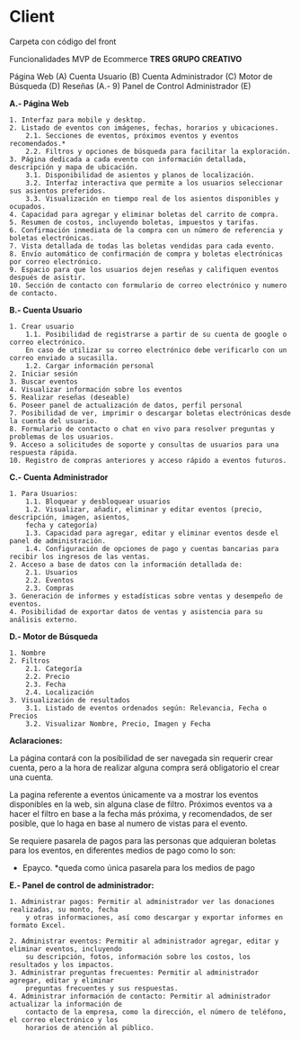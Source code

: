 # Client
Carpeta con código del front

Funcionalidades MVP de Ecommerce **TRES GRUPO CREATIVO**

Página Web (A)
Cuenta Usuario (B)
Cuenta Administrador (C)
Motor de Búsqueda (D)
Reseñas (A.- 9)
Panel de Control Administrador (E)

**A.- Página Web**

    1. Interfaz para mobile y desktop.
    2. Listado de eventos con imágenes, fechas, horarios y ubicaciones.
        2.1. Secciones de eventos, próximos eventos y eventos recomendados.*
        2.2. Filtros y opciones de búsqueda para facilitar la exploración.
    3. Página dedicada a cada evento con información detallada, descripción y mapa de ubicación.
        3.1. Disponibilidad de asientos y planos de localización.
        3.2. Interfaz interactiva que permite a los usuarios seleccionar sus asientos preferidos.
        3.3. Visualización en tiempo real de los asientos disponibles y ocupados.
    4. Capacidad para agregar y eliminar boletas del carrito de compra.
    5. Resumen de costos, incluyendo boletas, impuestos y tarifas.
    6. Confirmación inmediata de la compra con un número de referencia y boletas electrónicas.
    7. Vista detallada de todas las boletas vendidas para cada evento.
    8. Envío automático de confirmación de compra y boletas electrónicas por correo electrónico.
    9. Espacio para que los usuarios dejen reseñas y califiquen eventos después de asistir.
    10. Sección de contacto con formulario de correo electrónico y numero de contacto.

**B.- Cuenta Usuario**

    1. Crear usuario
        1.1. Posibilidad de registrarse a partir de su cuenta de google o correo electrónico. 
        En caso de utilizar su correo electrónico debe verificarlo con un correo enviado a sucasilla.
        1.2. Cargar información personal
    2. Iniciar sesión
    3. Buscar eventos
    4. Visualizar información sobre los eventos
    5. Realizar reseñas (deseable)
    6. Poseer panel de actualización de datos, perfil personal
    7. Posibilidad de ver, imprimir o descargar boletas electrónicas desde la cuenta del usuario.
    8. Formulario de contacto o chat en vivo para resolver preguntas y problemas de los usuarios.
    9. Acceso a solicitudes de soporte y consultas de usuarios para una respuesta rápida.
    10. Registro de compras anteriores y acceso rápido a eventos futuros.

**C.- Cuenta Administrador**

    1. Para Usuarios:
        1.1. Bloquear y desbloquear usuarios
        1.2. Visualizar, añadir, eliminar y editar eventos (precio, descripción, imagen, asientos,
        fecha y categoría)
        1.3. Capacidad para agregar, editar y eliminar eventos desde el panel de administración.
        1.4. Configuración de opciones de pago y cuentas bancarias para recibir los ingresos de las ventas.
    2. Acceso a base de datos con la información detallada de:
        2.1. Usuarios
        2.2. Eventos
        2.3. Compras
    3. Generación de informes y estadísticas sobre ventas y desempeño de eventos.
    4. Posibilidad de exportar datos de ventas y asistencia para su análisis externo.

**D.- Motor de Búsqueda**

    1. Nombre
    2. Filtros
        2.1. Categoría
        2.2. Precio
        2.3. Fecha
        2.4. Localización
    3. Visualización de resultados
        3.1. Listado de eventos ordenados según: Relevancia, Fecha o Precios
        3.2. Visualizar Nombre, Precio, Imagen y Fecha

**Aclaraciones:**

La página contará con la posibilidad de ser navegada sin requerir crear cuenta, pero a la
hora de realizar alguna compra será obligatorio el crear una cuenta.

La pagina referente a eventos únicamente va a mostrar los eventos disponibles en la
web, sin alguna clase de filtro. Próximos eventos va a hacer el filtro en base a la fecha más
próxima, y recomendados, de ser posible, que lo haga en base al numero de vistas para el
evento.

Se requiere pasarela de pagos para las personas que adquieran boletas para los eventos,
en diferentes medios de pago como lo son:
- Epayco. *queda como única pasarela para los medios de pago

**E.- Panel de control de administrador:**

    1. Administrar pagos: Permitir al administrador ver las donaciones realizadas, su monto, fecha
        y otras informaciones, así como descargar y exportar informes en formato Excel.

    2. Administrar eventos: Permitir al administrador agregar, editar y eliminar eventos, incluyendo
        su descripción, fotos, información sobre los costos, los resultados y los impactos.
    3. Administrar preguntas frecuentes: Permitir al administrador agregar, editar y eliminar
        preguntas frecuentes y sus respuestas.
    4. Administrar información de contacto: Permitir al administrador actualizar la información de
        contacto de la empresa, como la dirección, el número de teléfono, el correo electrónico y los
        horarios de atención al público.
